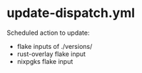 # update-dispatch.yml

Scheduled action to update:
- flake inputs of ./versions/
- rust-overlay flake input
- nixpgks flake input

